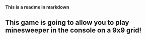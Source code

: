 **This is a readme in markdown**

This game is going to allow you to play minesweeper in the console on a 9x9 grid!
--------------------
